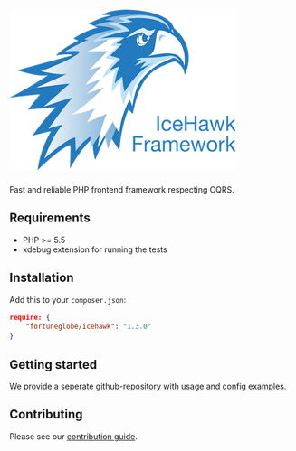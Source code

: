 # ![Ice Hawk](icehawk-logo.png)

Fast and reliable PHP frontend framework respecting CQRS.

## Requirements

 * PHP >= 5.5
 * xdebug extension for running the tests

## Installation

Add this to your `composer.json`:

```json
require: {
    "fortuneglobe/icehawk": "1.3.0"
}
```

## Getting started

[We provide a seperate github-repository with usage and config examples.](https://github.com/fortuneglobe/icehawk-examples)
 
## Contributing

Please see our [contribution guide](./CONTRIBUTING.md).